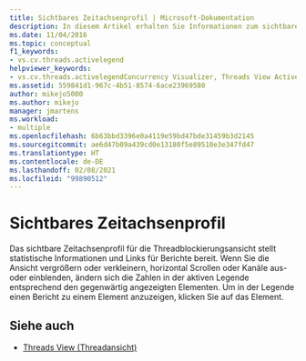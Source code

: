 ```yaml
---
title: Sichtbares Zeitachsenprofil | Microsoft-Dokumentation
description: In diesem Artikel erhalten Sie Informationen zum sichtbaren Zeitachsenprofil für die Threadblockierungsansicht. Dort werden statistische Informationen und Links zu Berichten angezeigt.
ms.date: 11/04/2016
ms.topic: conceptual
f1_keywords:
- vs.cv.threads.activelegend
helpviewer_keywords:
- vs.cv.threads.activelegendConcurrency Visualizer, Threads View Active Legend
ms.assetid: 559841d1-967c-4b51-8574-6ace23969580
author: mikejo5000
ms.author: mikejo
manager: jmartens
ms.workload:
- multiple
ms.openlocfilehash: 6b63bbd3396e0a4119e59bd47bde31459b3d2145
ms.sourcegitcommit: ae6d47b09a439cd0e13180f5e89510e3e347fd47
ms.translationtype: HT
ms.contentlocale: de-DE
ms.lasthandoff: 02/08/2021
ms.locfileid: "99890512"
---
```

# <a name="visible-timeline-profile"></a>Sichtbares Zeitachsenprofil
Das sichtbare Zeitachsenprofil für die Threadblockierungsansicht stellt statistische Informationen und Links für Berichte bereit. Wenn Sie die Ansicht vergrößern oder verkleinern, horizontal Scrollen oder Kanäle aus- oder einblenden, ändern sich die Zahlen in der aktiven Legende entsprechend den gegenwärtig angezeigten Elementen. Um in der Legende einen Bericht zu einem Element anzuzeigen, klicken Sie auf das Element.

## <a name="see-also"></a>Siehe auch
- [Threads View (Threadansicht)](../profiling/threads-view-parallel-performance.md)